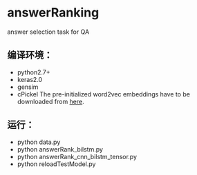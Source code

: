 # answerRanking
answer selection task for QA

## 编译环境：
- python2.7+
- keras2.0
- gensim
- cPickel
The pre-initialized word2vec embeddings have to be downloaded from [here](https://drive.google.com/open?id=0B-yipfgecoSBb1dTcW5MdVhGNkE).

## 运行：
- python data.py
- python answerRank_bilstm.py
- python answerRank_cnn_bilstm_tensor.py
- python reloadTestModel.py

